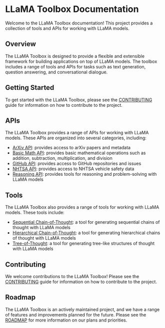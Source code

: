 # LLaMA Toolbox Documentation  
Welcome to the LLaMA Toolbox documentation! This project provides a collection of tools and APIs for working with LLaMA models.  
  
## Overview  
The LLaMA Toolbox is designed to provide a flexible and extensible framework for building applications on top of LLaMA models. The toolbox includes a range of tools and APIs for tasks such as text generation, question answering, and conversational dialogue.  
  
## Getting Started  
To get started with the LLaMA Toolbox, please see the [CONTRIBUTING](../CONTRIBUTING.html) guide for information on how to contribute to the project.  
  
## APIs  
The LLaMA Toolbox provides a range of APIs for working with LLaMA models. These APIs are organized into several categories, including:  
  
* [ArXiv API](arxiv/): provides access to arXiv papers and metadata  
* [Basic Math API](basic_math/): provides basic mathematical operations such as addition, subtraction, multiplication, and division  
* [GitHub API](github/): provides access to GitHub repositories and issues  
* [NHTSA API](nhsta/): provides access to NHTSA vehicle safety data  
* [Reasoning API](reasoning/): provides tools for reasoning and problem-solving with LLaMA models  
  
## Tools  
The LLaMA Toolbox also provides a range of tools for working with LLaMA models. These tools include:  
  
* [Sequential Chain-of-Thought](reasoning/sequential_cot.html): a tool for generating sequential chains of thought with LLaMA models  
* [Hierarchical Chain-of-Thought](reasoning/hierarchical_cot.html): a tool for generating hierarchical chains of thought with LLaMA models  
* [Tree-of-Thought](reasoning/tree_of_thought.html): a tool for generating tree-like structures of thought with LLaMA models  
  
## Contributing  
We welcome contributions to the LLaMA Toolbox! Please see the [CONTRIBUTING](../CONTRIBUTING.html) guide for information on how to contribute to the project.  
  
## Roadmap  
The LLaMA Toolbox is an actively maintained project, and we have a range of features and improvements planned for the future. Please see the [ROADMAP](../ROADMAP.html) for more information on our plans and priorities.  
